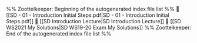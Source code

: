 %% Zoottelkeeper: Beginning of the autogenerated index file list  %%
📄 [[SD - 01 - Introduction Initial Steps.pdf|SD - 01 - Introduction Initial Steps.pdf]]
📄 [[SD Introduction Lecture|SD Introduction Lecture]]
📄 [[SD WS2021 My Solutions|SD WS19-20 Exam My Solutions]]
%% Zoottelkeeper: End of the autogenerated index file list  %%
